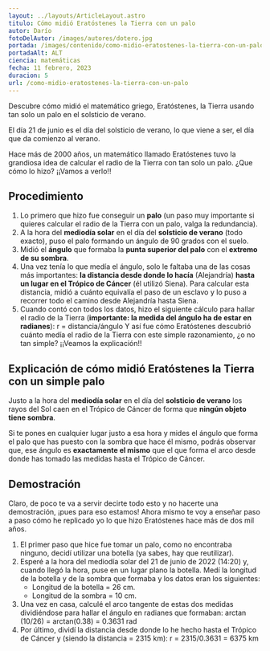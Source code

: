 ```yaml
---
layout: ../layouts/ArticleLayout.astro
titulo: Cómo midió Eratóstenes la Tierra con un palo
autor: Darío
fotoDelAutor: /images/autores/dotero.jpg
portada: /images/contenido/como-midio-eratostenes-la-tierra-con-un-palo/portada.webp
portadaAlt: ALT
ciencia: matemáticas
fecha: 11 febrero, 2023
duracion: 5
url: /como-midio-eratostenes-la-tierra-con-un-palo
---
```


Descubre cómo midió el matemático griego, Eratóstenes, la Tierra usando tan solo un palo en el solsticio de verano.

El día 21 de junio es el día del solsticio de verano, lo que viene a ser, el día que da comienzo al verano.

Hace más de 2000 años, un matemático llamado Eratóstenes tuvo la grandiosa idea de calcular el radio de la Tierra con tan solo un palo. ¿Que cómo lo hizo? ¡¡Vamos a verlo!!

## Procedimiento

1. Lo primero que hizo fue conseguir un **palo** (un paso muy importante si quieres calcular el radio de la Tierra con un palo, valga la redundancia).
2. A la hora del **mediodía solar** en el día del **solsticio de verano** (todo exacto), puso el palo formando un ángulo de 90 grados con el suelo.
3. Midió el **ángulo** que formaba la **punta superior del palo** con el **extremo de su sombra**.
4. Una vez tenía lo que medía el ángulo, solo le faltaba una de las cosas más importantes: **la distancia desde donde lo hacía** (Alejandría) **hasta un lugar en el Trópico de Cáncer** (él utilizó Siena). Para calcular esta distancia, midió a cuánto equivalía el paso de un esclavo y lo puso a recorrer todo el camino desde Alejandría hasta Siena.
5. Cuando contó con todos los datos, hizo el siguiente cálculo para hallar el radio de la Tierra (**importante: la medida del ángulo ha de estar en radianes**): 
r = distancia/ángulo
Y así fue cómo Eratóstenes descubrió cuánto medía el radio de la Tierra con este simple razonamiento, ¿o no tan simple? ¡¡Veamos la explicación!!

## Explicación de cómo midió Eratóstenes la Tierra con un simple palo

Justo a la hora del **mediodía solar** en el día del **solsticio de verano** los rayos del Sol caen en el Trópico de Cáncer de forma que **ningún objeto tiene sombra**.

Si te pones en cualquier lugar justo a esa hora y mides el ángulo que forma el palo que has puesto con la sombra que hace él mismo, podrás observar que, ese ángulo es **exactamente el mismo** que el que forma el arco desde donde has tomado las medidas hasta el Trópico de Cáncer.

## Demostración

Claro, de poco te va a servir decirte todo esto y no hacerte una demostración, ¡pues para eso estamos! Ahora mismo te voy a enseñar paso a paso cómo he replicado yo lo que hizo Eratóstenes hace más de dos mil años.
1. El primer paso que hice fue tomar un palo, como no encontraba ninguno, decidí utilizar una botella (ya sabes, hay que reutilizar).
2. Esperé a la hora del mediodía solar del 21 de junio de 2022 (14:20) y, cuando llegó la hora, puse en un lugar plano la botella. Medí la longitud de la botella y de la sombra que formaba y los datos eran los siguientes:
    - Longitud de la botella = 26 cm.
    - Longitud de la sombra = 10 cm.
3. Una vez en casa, calculé el arco tangente de estas dos medidas dividiéndose para hallar el ángulo en radianes que formaban:
arctan (10/26) = arctan(0.38) = 0.3631 rad
4. Por último, dividí la distancia desde donde lo he hecho hasta el Trópico de Cáncer y (siendo la distancia = 2315 km):
r = 2315/0.3631 = 6375 km